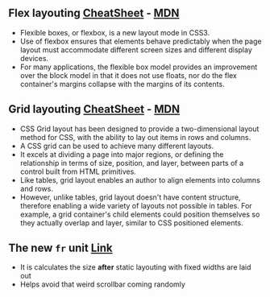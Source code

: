 ## Flex layouting [CheatSheet](https://css-tricks.com/snippets/css/a-guide-to-flexbox/) - [MDN](https://developer.mozilla.org/en-US/docs/Web/CSS/CSS_Flexible_Box_Layout)

* Flexible boxes, or flexbox, is a new layout mode in CSS3.
* Use of flexbox ensures that elements behave predictably when the page layout must accommodate different screen sizes and different display devices.
* For many applications, the flexible box model provides an improvement over the block model in that it does not use floats, nor do the flex container's margins collapse with the margins of its contents.

## Grid layouting [CheatSheet](https://css-tricks.com/snippets/css/complete-guide-grid/) - [MDN](https://developer.mozilla.org/en-US/docs/Web/CSS/CSS_Grid_Layout)

* CSS Grid layout has been designed to provide a two-dimensional layout method for CSS, with the ability to lay out items in rows and columns.
* A CSS grid can be used to achieve many different layouts.
* It excels at dividing a page into major regions, or defining the relationship in terms of size, position, and layer, between parts of a control built from HTML primitives.
* Like tables, grid layout enables an author to align elements into columns and rows. 
* However, unlike tables, grid layout doesn't have content structure, therefore enabling a wide variety of layouts not possible in tables. For example, a grid container's child elements could position themselves so they actually overlap and layer, similar to CSS positioned elements.

## The new `fr` unit [Link](https://css-tricks.com/introduction-fr-css-unit/)

* It is calculates the size **after** static layouting with fixed widths are laid out
* Helps avoid that weird scrollbar coming randomly
